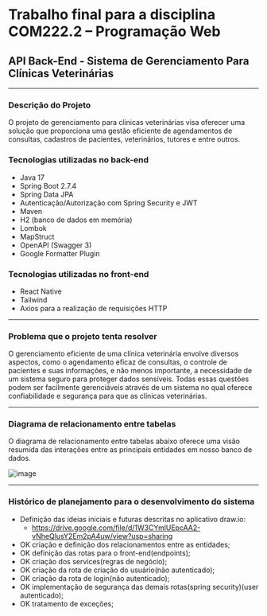 #  Trabalho final para a disciplina COM222.2 – Programação Web

## API Back-End - Sistema de Gerenciamento Para Clínicas Veterinárias

---

### Descrição do Projeto

O projeto de gerenciamento para clínicas veterinárias visa oferecer uma solução que proporciona uma gestão eficiente de agendamentos de consultas, cadastros de pacientes, veterinários, tutores e entre outros.

### Tecnologias utilizadas no back-end

* Java 17
* Spring Boot 2.7.4
* Spring Data JPA
* Autenticação/Autorização com Spring Security e JWT
* Maven
* H2 (banco de dados em memória)
* Lombok
* MapStruct
* OpenAPI (Swagger 3)
* Google Formatter Plugin

### Tecnologias utilizadas no front-end

* React Native
* Tailwind
* Axios para a realização de requisições HTTP

---

### Problema que o projeto tenta resolver

O gerenciamento eficiente de uma clínica veterinária envolve diversos aspectos, como o agendamento eficaz de consultas, o controle de pacientes e suas informações, e não menos importante, a necessidade de um sistema seguro para proteger dados sensíveis. Todas essas questões podem ser facilmente gerenciáveis através de um sistema no qual oferece confiabilidade e segurança para que as clínicas veterinárias.

---

### Diagrama de relacionamento entre tabelas

O diagrama de relacionamento entre tabelas abaixo oferece uma visão resumida das interações entre as principais entidades em nosso banco de dados.

![image](https://github.com/brunadelmourosilva/UNIFEI-COM222-projeto-final-backend/assets/61791877/54d4b46c-8c91-46df-97f5-2752e49a9f5d)

---

### Histórico de planejamento para o desenvolvimento do sistema

- Definição das ideias iniciais e futuras descritas no aplicativo draw.io:
  - https://drive.google.com/file/d/1W3CYmlUEpcAA2-vNheQlusY2Em2pA4uw/view?usp=sharing
- OK criação e definição dos relacionamentos entre as entidades;
- OK definição das rotas para o front-end(endpoints);
- OK criação dos services(regras de negócio);
- OK criação da rota de criação do usuário(não autenticado);
- OK criação da rota de login(não autenticado);
- OK implementação de segurança das demais rotas(spring security)(user autenticado);
- OK tratamento de exceções;
